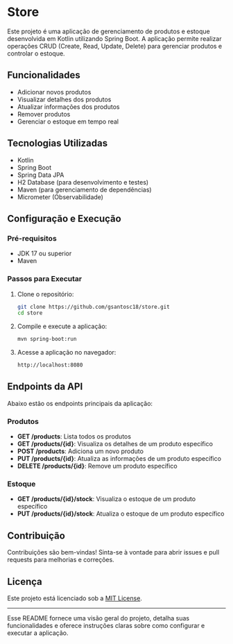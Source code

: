 # Store

Este projeto é uma aplicação de gerenciamento de produtos e estoque desenvolvida em Kotlin utilizando Spring Boot. A aplicação permite realizar operações CRUD (Create, Read, Update, Delete) para gerenciar produtos e controlar o estoque.

## Funcionalidades

- Adicionar novos produtos
- Visualizar detalhes dos produtos
- Atualizar informações dos produtos
- Remover produtos
- Gerenciar o estoque em tempo real

## Tecnologias Utilizadas

- Kotlin
- Spring Boot
- Spring Data JPA
- H2 Database (para desenvolvimento e testes)
- Maven (para gerenciamento de dependências)
- Micrometer (Observabilidade)

## Configuração e Execução

### Pré-requisitos

- JDK 17 ou superior
- Maven

### Passos para Executar

1. Clone o repositório:
   ```sh
   git clone https://github.com/gsantosc18/store.git
   cd store
   ```

2. Compile e execute a aplicação:
   ```sh
   mvn spring-boot:run
   ```

3. Acesse a aplicação no navegador:
   ```sh
   http://localhost:8080
   ```

## Endpoints da API

Abaixo estão os endpoints principais da aplicação:

### Produtos

- **GET /products**: Lista todos os produtos
- **GET /products/{id}**: Visualiza os detalhes de um produto específico
- **POST /products**: Adiciona um novo produto
- **PUT /products/{id}**: Atualiza as informações de um produto específico
- **DELETE /products/{id}**: Remove um produto específico

### Estoque

- **GET /products/{id}/stock**: Visualiza o estoque de um produto específico
- **PUT /products/{id}/stock**: Atualiza o estoque de um produto específico

## Contribuição

Contribuições são bem-vindas! Sinta-se à vontade para abrir issues e pull requests para melhorias e correções.

## Licença

Este projeto está licenciado sob a [MIT License](LICENSE).

---

Esse README fornece uma visão geral do projeto, detalha suas funcionalidades e oferece instruções claras sobre como configurar e executar a aplicação.